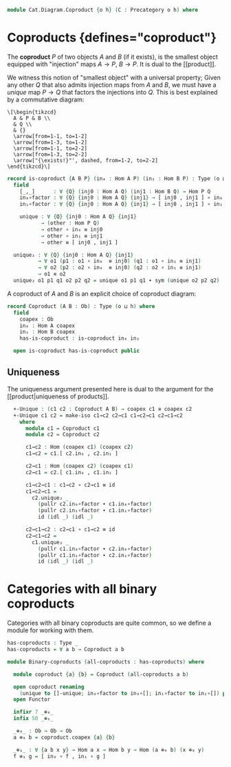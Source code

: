 <!--
```agda
open import Cat.Prelude
```
-->

```agda
module Cat.Diagram.Coproduct {o h} (C : Precategory o h) where
```

<!--
```agda
open import Cat.Reasoning C
private variable
  A B : Ob
```
-->

# Coproducts {defines="coproduct"}

The **coproduct** $P$ of two objects $A$ and $B$ (if it exists), is the
smallest object equipped with "injection" maps $A \to P$, $B \to P$.  It
is dual to the [[product]].

We witness this notion of "smallest object" with a universal property;
Given any other $Q$ that also admits injection maps from $A$ and $B$,
we must have a *unique* map $P \to Q$ that factors the injections into
$Q$. This is best explained by a commutative diagram:

~~~{.quiver}
\[\begin{tikzcd}
  A & P & B \\
  & Q \\
  & {}
  \arrow[from=1-1, to=1-2]
  \arrow[from=1-3, to=1-2]
  \arrow[from=1-1, to=2-2]
  \arrow[from=1-3, to=2-2]
  \arrow["{\exists!}"', dashed, from=1-2, to=2-2]
\end{tikzcd}\]
~~~

```agda
record is-coproduct {A B P} (in₀ : Hom A P) (in₁ : Hom B P) : Type (o ⊔ h) where
  field
    [_,_]      : ∀ {Q} (inj0 : Hom A Q) (inj1 : Hom B Q) → Hom P Q
    in₀∘factor : ∀ {Q} {inj0 : Hom A Q} {inj1} → [ inj0 , inj1 ] ∘ in₀ ≡ inj0
    in₁∘factor : ∀ {Q} {inj0 : Hom A Q} {inj1} → [ inj0 , inj1 ] ∘ in₁ ≡ inj1

    unique : ∀ {Q} {inj0 : Hom A Q} {inj1}
           → (other : Hom P Q)
           → other ∘ in₀ ≡ inj0
           → other ∘ in₁ ≡ inj1
           → other ≡ [ inj0 , inj1 ]

  unique₂ : ∀ {Q} {inj0 : Hom A Q} {inj1}
          → ∀ o1 (p1 : o1 ∘ in₀  ≡ inj0) (q1 : o1 ∘ in₁ ≡ inj1)
          → ∀ o2 (p2 : o2 ∘ in₀  ≡ inj0) (q2 : o2 ∘ in₁ ≡ inj1)
          → o1 ≡ o2
  unique₂ o1 p1 q1 o2 p2 q2 = unique o1 p1 q1 ∙ sym (unique o2 p2 q2)
```

A coproduct of $A$ and $B$ is an explicit choice of coproduct diagram:

```agda
record Coproduct (A B : Ob) : Type (o ⊔ h) where
  field
    coapex : Ob
    in₀ : Hom A coapex
    in₁ : Hom B coapex
    has-is-coproduct : is-coproduct in₀ in₁

  open is-coproduct has-is-coproduct public
```

## Uniqueness

The uniqueness argument presented here is dual to the argument
for the [[product|uniqueness of products]].

<!--
```agda
module _ where
  open Coproduct
```
-->

```agda
  +-Unique : (c1 c2 : Coproduct A B) → coapex c1 ≅ coapex c2
  +-Unique c1 c2 = make-iso c1→c2 c2→c1 c1→c2→c1 c2→c1→c2
    where
      module c1 = Coproduct c1
      module c2 = Coproduct c2

      c1→c2 : Hom (coapex c1) (coapex c2)
      c1→c2 = c1.[ c2.in₀ , c2.in₁ ]

      c2→c1 : Hom (coapex c2) (coapex c1)
      c2→c1 = c2.[ c1.in₀ , c1.in₁ ]
```

```agda
      c1→c2→c1 : c1→c2 ∘ c2→c1 ≡ id
      c1→c2→c1 =
        c2.unique₂ _
          (pullr c2.in₀∘factor ∙ c1.in₀∘factor)
          (pullr c2.in₁∘factor ∙ c1.in₁∘factor)
          id (idl _) (idl _)

      c2→c1→c2 : c2→c1 ∘ c1→c2 ≡ id
      c2→c1→c2 =
        c1.unique₂ _
          (pullr c1.in₀∘factor ∙ c2.in₀∘factor)
          (pullr c1.in₁∘factor ∙ c2.in₁∘factor)
          id (idl _) (idl _)
```

# Categories with all binary coproducts

Categories with all binary coproducts are quite common, so we define
a module for working with them.

```agda
has-coproducts : Type _
has-coproducts = ∀ a b → Coproduct a b

module Binary-coproducts (all-coproducts : has-coproducts) where

  module coproduct {a} {b} = Coproduct (all-coproducts a b)

  open coproduct renaming
    (unique to []-unique; in₀∘factor to in₀∘[]; in₁∘factor to in₁∘[]) public
  open Functor

  infixr 7 _⊕₀_
  infix 50 _⊕₁_

  _⊕₀_ : Ob → Ob → Ob
  a ⊕₀ b = coproduct.coapex {a} {b}

  _⊕₁_ : ∀ {a b x y} → Hom a x → Hom b y → Hom (a ⊕₀ b) (x ⊕₀ y)
  f ⊕₁ g = [ in₀ ∘ f , in₁ ∘ g ]
```
